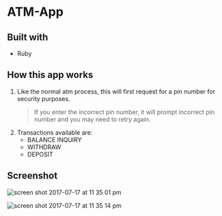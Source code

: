 # ATM-App

## Built with
- Ruby

## How this app works
1) Like the normal atm process, this will first request for a pin number for security purposes.
      > If you enter the incorrect pin number, it will prompt incorrect pin number and you may need to retry again.
2) Transactions available are:
     - BALANCE INQUIRY
     - WITHDRAW
     - DEPOSIT

## Screenshot 

![screen shot 2017-07-17 at 11 35 01 pm](https://user-images.githubusercontent.com/26729817/28276182-b608c034-6b48-11e7-800b-ef812b9241ba.png)



![screen shot 2017-07-17 at 11 35 14 pm](https://user-images.githubusercontent.com/26729817/28276198-bcc495ba-6b48-11e7-9383-0cdc8994c8c6.png)

